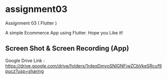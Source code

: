 # assignment03

Assignment 03 ( Flutter )

A simple Ecommerce App using Flutter. Hope you Like it!

## Screen Shot & Screen Recording (App)

Google Drive Link : https://drive.google.com/drive/folders/1rdeqDmyoSNIGNFiwZCbVkeSRcuf9pucz?usp=sharing


